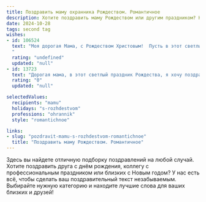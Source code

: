 ```yaml
---
title: Поздравить маму охранника Рождеством. Романтичное
description: Хотите поздравить маму Рождеством или другим праздником? Наш ИИ создаст незабываемое поздравление, а вы обязательно выделитесь среди других.  
date: 2024-10-28
tags: second tag
wishes:
- id: 106524
  text: "Моя дорогая Мама, с Рождеством Христовым!  Пусть в этот светлый праздник в твоем сердце воцарится мир и покой, а любовь, как яркая звезда, освещает твой путь.  Ты – мой надежный тыл, мой ангел-хранитель, моя крепость, даже сильнее любого охранника.  Целую тебя крепко-крепко и желаю тебе безграничного счастья!
  "
  rating: "undefined"
  updated: "null"
- id: 13723
  text: "Дорогая мама, в этот светлый праздник Рождества, я хочу поздравить тебя с теплом сердца и нежностью. Пусть твоя профессия охранника, связанная с ответственностью и заботой о других, приносит тебе столько же радости и удовлетворения, сколько ты даришь миру своим присутствием. Желаю, чтобы в это Рождество твои дни были наполнены любовью, спокойствием и благополучием. Пусть каждый новый день приносит тебе новые приятные воспоминания и улыбки. С любовью, твой ребенок."
  rating: "0"
  updated: "null"

selectedValues:
  recipients: "mamu"
  holidays: "s-rozhdestvom"
  professions: "ohrannik"
  style: "romantichnoe"

links:
- slug: "pozdravit-mamu-s-rozhdestvom-romantichnoe"
  title: "Поздравить маму Рождеством. Романтичное"
---
```


Здесь вы найдете отличную подборку поздравлений на любой случай. 
Хотите поздравить друга с днём рождения, коллегу с профессиональным праздником или близких с Новым годом? У нас есть всё, чтобы сделать ваш поздравительный текст незабываемым. Выбирайте нужную категорию и находите лучшие слова для ваших близких и друзей!
